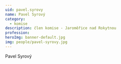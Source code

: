 ```yaml
---
uid: pavel.syrovy
name: Pavel Syrový
category:
  - komise
description: člen komise - Jaroměřice nad Rokytnou
profession:
heroImg: banner-default.jpg
img: people/pavel-syrovy.jpg
---
```


Pavel Syrový
